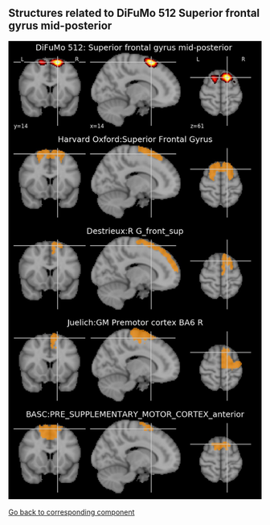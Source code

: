 


## Structures related to DiFuMo 512 Superior frontal gyrus mid-posterior 

![69](69.jpg "Structures related to DiFuMo 512 Superior frontal gyrus mid-posterior ")

[Go back to corresponding component](https://parietal-inria.github.io/DiFuMo/512/html/69.html)